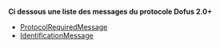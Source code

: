 
<b>Ci dessous une liste des messages du protocole Dofus 2.0+</b>


* [ProtocolRequiredMessage](ProtocolRequiredMessage.md)
* [IdentificationMessage](IdentificationMessage.md)
